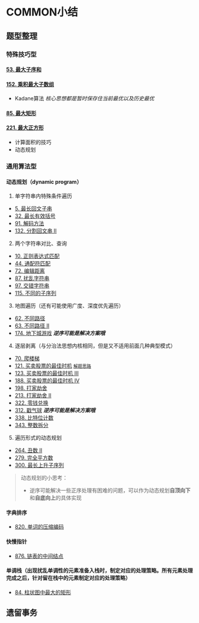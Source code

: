 # COMMON小结

## 题型整理
### 特殊技巧型
#### [53. 最大子序和](https://leetcode-cn.com/problems/maximum-subarray/)
#### [152. 乘积最大子数组](https://leetcode-cn.com/problems/maximum-product-subarray/)
- Kadane算法
*核心思想都是暂时保存住当前最优以及历史最优*

#### [85. 最大矩形](https://leetcode-cn.com/problems/maximal-rectangle/submissions/)
#### [221. 最大正方形](https://leetcode-cn.com/problems/maximal-square/)
- 计算面积的技巧
- 动态规划


### 通用算法型
#### 动态规划（dynamic program）

1.  单字符串内特殊条件遍历
- [5. 最长回文子串](https://leetcode-cn.com/problems/longest-palindromic-substring/)
- [32. 最长有效括号](https://leetcode-cn.com/problems/longest-valid-parentheses/)
- [91. 解码方法](https://leetcode-cn.com/problems/decode-ways/)
- [132. 分割回文串 II](https://leetcode-cn.com/problems/palindrome-partitioning-ii/)

2.  两个字符串对比、查询
- [10. 正则表达式匹配](https://leetcode-cn.com/problems/regular-expression-matching/)
- [44. 通配符匹配](https://leetcode-cn.com/problems/wildcard-matching/)
- [72. 编辑距离](https://leetcode-cn.com/problems/edit-distance/)
- [87. 扰乱字符串](https://leetcode-cn.com/problems/scramble-string/)
- [97. 交错字符串](https://leetcode-cn.com/problems/interleaving-string/)
- [115. 不同的子序列](https://leetcode-cn.com/problems/distinct-subsequences/)

3. 地图遍历（还有可能使用广度、深度优先遍历）
- [62. 不同路径](https://leetcode-cn.com/problems/unique-paths/)
- [63. 不同路径 II](https://leetcode-cn.com/problems/unique-paths-ii/)
- [174. 地下城游戏](https://leetcode-cn.com/problems/dungeon-game/) ***逆序可能是解决方案哦***

4. 逐层剥离（与分治法思想内核相同，但是又不适用前面几种典型模式）
- [70. 爬楼梯](https://leetcode-cn.com/problems/climbing-stairs/)
- [121. 买卖股票的最佳时机](https://leetcode-cn.com/problems/best-time-to-buy-and-sell-stock/) [`解题思路`](0121/0121.md)
- [123. 买卖股票的最佳时机 III](https://leetcode-cn.com/problems/best-time-to-buy-and-sell-stock-iii/)
- [188. 买卖股票的最佳时机 IV](https://leetcode-cn.com/problems/best-time-to-buy-and-sell-stock-iv/)
- [198. 打家劫舍](https://leetcode-cn.com/problems/house-robber/)
- [213. 打家劫舍 II](https://leetcode-cn.com/problems/house-robber-ii/)
- [322. 零钱兑换](https://leetcode-cn.com/problems/coin-change/)
- [312. 戳气球](https://leetcode-cn.com/problems/burst-balloons/) ***逆序可能是解决方案哦***
- [338. 比特位计数](https://leetcode-cn.com/problems/counting-bits/)
- [343. 整数拆分](https://leetcode-cn.com/problems/integer-break/)

5. 遍历形式的动态规划
- [264. 丑数 II](https://leetcode-cn.com/problems/ugly-number-ii/)
- [279. 完全平方数](https://leetcode-cn.com/problems/perfect-squares/)
- [300. 最长上升子序列](https://leetcode-cn.com/problems/longest-increasing-subsequence/)

>动态规划的小思考：
>- 逆序可能解决一些正序处理有困难的问题，可以作为动态规划**自顶向下**和**自底向上**的具体实现

#### 字典排序
- [820. 单词的压缩编码](https://leetcode-cn.com/problems/short-encoding-of-words/)

#### 快慢指针
- [876. 链表的中间结点](https://leetcode-cn.com/problems/middle-of-the-linked-list/)

#### 单调栈（出现扰乱单调性的元素准备入栈时，制定对应的处理策略。所有元素处理完成之后，针对留在栈中的元素制定对应的处理策略）
- [84. 柱状图中最大的矩形](https://leetcode-cn.com/problems/largest-rectangle-in-histogram/)

## 遗留事务
